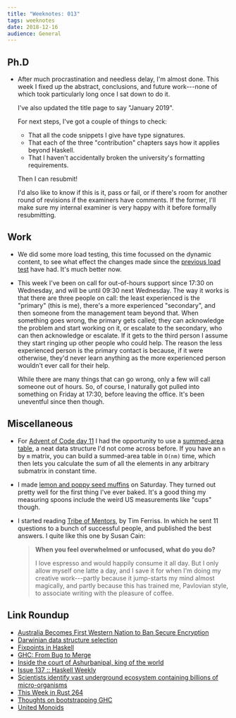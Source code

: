 ```yaml
---
title: "Weeknotes: 013"
tags: weeknotes
date: 2018-12-16
audience: General
---
```


## Ph.D

- After much procrastination and needless delay, I'm almost done.
  This week I fixed up the abstract, conclusions, and future
  work---none of which took particularly long once I sat down to do
  it.

  I've also updated the title page to say "January 2019".

  For next steps, I've got a couple of things to check:

  - That all the code snippets I give have type signatures.
  - That each of the three "contribution" chapters says how it applies
    beyond Haskell.
  - That I haven't accidentally broken the university's formatting
    requirements.

  Then I can resubmit!

  I'd also like to know if this is it, pass or fail, or if there's
  room for another round of revisions if the examiners have comments.
  If the former, I'll make sure my internal examiner is very happy
  with it before formally resubmitting.

## Work

- We did some more load testing, this time focussed on the dynamic
  content, to see what effect the changes made since the [previous
  load test][] have had.  It's much better now.

- This week I've been on call for out-of-hours support since 17:30 on
  Wednesday, and will be until 09:30 next Wednesday.  The way it works
  is that there are three people on call: the least experienced is the
  "primary" (this is me), there's a more experienced "secondary", and
  then someone from the management team beyond that.  When something
  goes wrong, the primary gets called; they can acknowledge the
  problem and start working on it, or escalate to the secondary, who
  can then acknowledge or escalate.  If it gets to the third person I
  assume they start ringing up other people who could help.  The
  reason the less experienced person is the primary contact is
  because, if it were otherwise, they'd never learn anything as the
  more experienced person wouldn't ever call for their help.

  While there are many things that can go wrong, only a few will call
  someone out of hours.  So, of course, I naturally got pulled into
  something on Friday at 17:30, before leaving the office.  It's been
  uneventful since then though.

[previous load test]: /weeknotes-012.html

## Miscellaneous

- For [Advent of Code day 11][] I had the opportunity to use a
  [summed-area table][], a neat data structure I'd not come across
  before.  If you have an `n` by `m` matrix, you can build a
  summed-area table in `O(nm)` time, which then lets you calculate the
  sum of all the elements in any arbitrary submatrix in constant time.

- I made [lemon and poppy seed muffins][] on Saturday.  They turned
  out pretty well for the first thing I've ever baked.  It's a good
  thing my measuring spoons include the weird US measurements like
  "cups" though.

- I started reading [Tribe of Mentors][], by Tim Ferriss.  In which he
  sent 11 questions to a bunch of successful people, and published the
  best answers.  I quite like this one by Susan Cain:

  > **When you feel overwhelmed or unfocused, what do you do?**
  >
  > I love espresso and would happily consume it all day.  But I only
  > allow myself one latte a day, and I save it for when I'm doing my
  > creative work---partly because it jump-starts my mind almost
  > magically, and partly because this has trained me, Pavlovian
  > style, to associate writing with the pleasure of coffee.

[Advent of Code day 11]: https://adventofcode.com/2018/day/11
[summed-area table]: https://en.wikipedia.org/wiki/Summed-area_table
[lemon and poppy seed muffins]: https://www.a-kitchen-addiction.com/bakery-style-lemon-poppy-seed-muffins/
[Tribe of Mentors]: https://tribeofmentors.com/

## Link Roundup

- [Australia Becomes First Western Nation to Ban Secure Encryption](https://www.extremetech.com/internet/281991-australia-becomes-first-western-nation-to-ban-secure-encryption)
- [Darwinian data structure selection](https://blog.acolyer.org/2018/12/14/darwinian-data-structure-selection/)
- [Fixpoints in Haskell](https://medium.com/@cdsmithus/fixpoints-in-haskell-294096a9fc10)
- [GHC: From Bug to Merge](http://neilmitchell.blogspot.com/2018/12/ghc-from-bug-to-merge.html)
- [Inside the court of Ashurbanipal, king of the world](https://www.1843magazine.com/culture/look-closer/inside-the-court-of-ashurbanipal-king-of-the-world)
- [Issue 137 :: Haskell Weekly](https://haskellweekly.news/issues/137.html)
- [Scientists identify vast underground ecosystem containing billions of micro-organisms](https://www.theguardian.com/science/2018/dec/10/tread-softly-because-you-tread-on-23bn-tonnes-of-micro-organisms)
- [This Week in Rust 264](https://this-week-in-rust.org/blog/2018/12/11/this-week-in-rust-264/)
- [Thoughts on bootstrapping GHC](http://www.joachim-breitner.de/blog/748-Thoughts_on_bootstrapping_GHC)
- [United Monoids](https://blogs.ncl.ac.uk/andreymokhov/united-monoids/)
